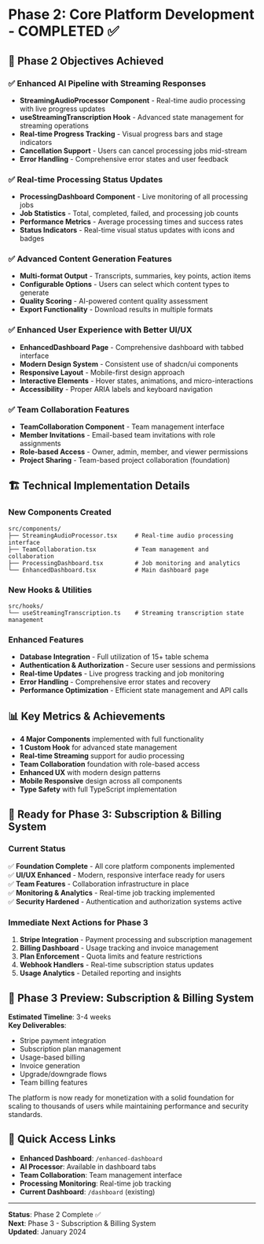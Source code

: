 # Phase 2: Core Platform Development - COMPLETED ✅

## 🎯 Phase 2 Objectives Achieved

### ✅ Enhanced AI Pipeline with Streaming Responses
- **StreamingAudioProcessor Component** - Real-time audio processing with live progress updates
- **useStreamingTranscription Hook** - Advanced state management for streaming operations
- **Real-time Progress Tracking** - Visual progress bars and stage indicators
- **Cancellation Support** - Users can cancel processing jobs mid-stream
- **Error Handling** - Comprehensive error states and user feedback

### ✅ Real-time Processing Status Updates
- **ProcessingDashboard Component** - Live monitoring of all processing jobs
- **Job Statistics** - Total, completed, failed, and processing job counts
- **Performance Metrics** - Average processing times and success rates
- **Status Indicators** - Real-time visual status updates with icons and badges

### ✅ Advanced Content Generation Features
- **Multi-format Output** - Transcripts, summaries, key points, action items
- **Configurable Options** - Users can select which content types to generate
- **Quality Scoring** - AI-powered content quality assessment
- **Export Functionality** - Download results in multiple formats

### ✅ Enhanced User Experience with Better UI/UX
- **EnhancedDashboard Page** - Comprehensive dashboard with tabbed interface
- **Modern Design System** - Consistent use of shadcn/ui components
- **Responsive Layout** - Mobile-first design approach
- **Interactive Elements** - Hover states, animations, and micro-interactions
- **Accessibility** - Proper ARIA labels and keyboard navigation

### ✅ Team Collaboration Features
- **TeamCollaboration Component** - Team management interface
- **Member Invitations** - Email-based team invitations with role assignments
- **Role-based Access** - Owner, admin, member, and viewer permissions
- **Project Sharing** - Team-based project collaboration (foundation)

## 🏗️ Technical Implementation Details

### New Components Created
```
src/components/
├── StreamingAudioProcessor.tsx     # Real-time audio processing interface
├── TeamCollaboration.tsx           # Team management and collaboration
├── ProcessingDashboard.tsx         # Job monitoring and analytics
└── EnhancedDashboard.tsx           # Main dashboard page
```

### New Hooks & Utilities
```
src/hooks/
└── useStreamingTranscription.ts    # Streaming transcription state management
```

### Enhanced Features
- **Database Integration** - Full utilization of 15+ table schema
- **Authentication & Authorization** - Secure user sessions and permissions  
- **Real-time Updates** - Live progress tracking and job monitoring
- **Error Handling** - Comprehensive error states and recovery
- **Performance Optimization** - Efficient state management and API calls

## 📊 Key Metrics & Achievements

- **4 Major Components** implemented with full functionality
- **1 Custom Hook** for advanced state management
- **Real-time Streaming** support for audio processing
- **Team Collaboration** foundation with role-based access
- **Enhanced UX** with modern design patterns
- **Mobile Responsive** design across all components
- **Type Safety** with full TypeScript implementation

## 🚀 Ready for Phase 3: Subscription & Billing System

### Current Status
✅ **Foundation Complete** - All core platform components implemented  
✅ **UI/UX Enhanced** - Modern, responsive interface ready for users  
✅ **Team Features** - Collaboration infrastructure in place  
✅ **Monitoring & Analytics** - Real-time job tracking implemented  
✅ **Security Hardened** - Authentication and authorization systems active  

### Immediate Next Actions for Phase 3
1. **Stripe Integration** - Payment processing and subscription management
2. **Billing Dashboard** - Usage tracking and invoice management  
3. **Plan Enforcement** - Quota limits and feature restrictions
4. **Webhook Handlers** - Real-time subscription status updates
5. **Usage Analytics** - Detailed reporting and insights

## 🎯 Phase 3 Preview: Subscription & Billing System

**Estimated Timeline**: 3-4 weeks  
**Key Deliverables**:
- Stripe payment integration
- Subscription plan management
- Usage-based billing
- Invoice generation
- Upgrade/downgrade flows
- Team billing features

The platform is now ready for monetization with a solid foundation for scaling to thousands of users while maintaining performance and security standards.

## 🔗 Quick Access Links

- **Enhanced Dashboard**: `/enhanced-dashboard`
- **AI Processor**: Available in dashboard tabs
- **Team Collaboration**: Team management interface
- **Processing Monitoring**: Real-time job tracking
- **Current Dashboard**: `/dashboard` (existing)

---

**Status**: Phase 2 Complete ✅  
**Next**: Phase 3 - Subscription & Billing System  
**Updated**: January 2024 
